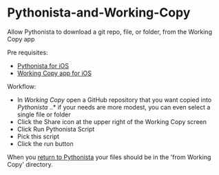 # Pythonista-and-Working-Copy

Allow Pythonista to download a git repo, file, or folder, from the Working Copy app

Pre requisites:
* [Pythonista for iOS](http://omz-software.com/pythonista/)
* [Working Copy app for iOS](https://workingcopyapp.com)

Workflow:
* In _Working Copy_ open a GitHub repository that you want copied into _Pythonista_
..* if your needs are more modest, you can even select a single file or folder
* Click the Share icon at the upper right of the Working Copy screen
* Click Run Pythonista Script
* Pick this script
* Click the run button

When you [return to Pythonista](pythonista://) your files should be in the 'from Working Copy' directory.
